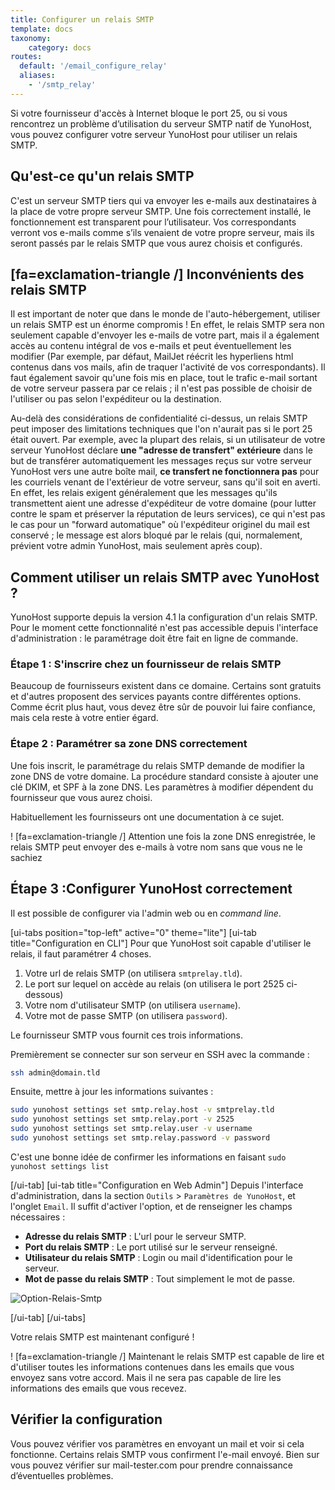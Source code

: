 ```yaml
---
title: Configurer un relais SMTP
template: docs
taxonomy:
    category: docs
routes:
  default: '/email_configure_relay'
  aliases: 
    - '/smtp_relay'
---
```


Si votre fournisseur d'accès à Internet bloque le port 25, ou si vous rencontrez un problème d’utilisation du serveur SMTP natif de YunoHost, vous pouvez configurer votre serveur YunoHost pour utiliser un relais SMTP.

## Qu'est-ce qu'un relais SMTP

C'est un serveur SMTP tiers qui va envoyer les e-mails aux destinataires à la place de votre propre serveur SMTP.
Une fois correctement installé, le fonctionnement est transparent pour l’utilisateur. Vos correspondants verront vos 
e-mails comme s’ils venaient de votre propre serveur, mais ils seront passés par le relais SMTP que vous aurez 
choisis et configurés.

## [fa=exclamation-triangle /] Inconvénients des relais SMTP

Il est important de noter que dans le monde de l'auto-hébergement, utiliser un relais SMTP est un énorme compromis ! En effet, le relais SMTP sera non seulement capable d'envoyer les e-mails de votre part, mais il a également accès au contenu intégral de vos e-mails et peut éventuellement les modifier (Par exemple, par défaut, MailJet réécrit les hyperliens html contenus dans vos mails, afin de traquer l'activité de vos correspondants). Il faut également savoir qu'une fois mis en place, tout le trafic e-mail sortant de votre serveur passera par ce relais ; il n'est pas possible de choisir de l'utiliser ou pas selon l'expéditeur ou la destination.

Au-delà des considérations de confidentialité ci-dessus, un relais SMTP peut imposer des limitations techniques que l'on n'aurait pas si le port 25 était ouvert. Par exemple, avec la plupart des relais, si un utilisateur de votre serveur YunoHost déclare **une "adresse de transfert" extérieure** dans le but de transférer automatiquement les messages reçus sur votre serveur YunoHost vers une autre boîte mail, **ce transfert ne fonctionnera pas** pour les courriels venant de l'extérieur de votre serveur, sans qu'il soit en averti. En effet, les relais exigent généralement que les messages qu'ils transmettent aient une adresse d'expéditeur de votre domaine (pour lutter contre le spam et préserver la réputation de leurs services), ce qui n'est pas le cas pour un "forward automatique" où l'expéditeur originel du mail est conservé ; le message est alors bloqué par le relais (qui, normalement, prévient votre admin YunoHost, mais seulement après coup).

## Comment utiliser un relais SMTP avec YunoHost ?

YunoHost supporte depuis la version 4.1 la configuration d'un relais SMTP. Pour le moment cette fonctionnalité n'est pas accessible depuis l'interface d'administration : le paramétrage doit être fait en ligne de commande.

### Étape 1 : S'inscrire chez un fournisseur de relais SMTP

Beaucoup de fournisseurs existent dans ce domaine. Certains sont gratuits et d'autres proposent des services payants contre différentes options. Comme écrit plus haut, vous devez être sûr de pouvoir lui faire confiance, mais cela reste à votre entier égard.

### Étape 2 : Paramétrer sa zone DNS correctement

Une fois inscrit, le paramétrage du relais SMTP demande de modifier la zone DNS de votre domaine. La procédure standard consiste à ajouter une clé DKIM, et SPF à la zone DNS. Les paramètres à modifier dépendent du fournisseur que vous aurez choisi.

Habituellement les fournisseurs ont une documentation à ce sujet.

! [fa=exclamation-triangle /] Attention une fois la zone DNS enregistrée, le relais SMTP peut envoyer des e-mails à votre nom sans que vous ne le sachiez

## Étape 3 :Configurer YunoHost correctement
Il est possible de configurer via l'admin web ou en *command line*.

[ui-tabs position="top-left" active="0" theme="lite"] [ui-tab title="Configuration en CLI"]
Pour que YunoHost soit capable d'utiliser le relais, il faut paramétrer 4 choses.
1. Votre url de relais SMTP (on utilisera `smtprelay.tld`).
2.  Le port sur lequel on accède au relais (on utilisera le port 2525 ci-dessous) 
3. Votre nom d'utilisateur SMTP (on utilisera `username`).
4. Votre mot de passe SMTP (on utilisera `password`).

Le fournisseur SMTP vous fournit ces trois informations.

Premièrement se connecter sur son serveur en SSH avec la commande : 

```bash
ssh admin@domain.tld
```

Ensuite, mettre à jour les informations suivantes : 

```bash
sudo yunohost settings set smtp.relay.host -v smtprelay.tld
sudo yunohost settings set smtp.relay.port -v 2525
sudo yunohost settings set smtp.relay.user -v username
sudo yunohost settings set smtp.relay.password -v password
```

C'est une bonne idée de confirmer les informations en faisant `sudo yunohost settings list`

[/ui-tab] [ui-tab title="Configuration en Web Admin"]
Depuis l'interface d'administration, dans la section `Outils` > `Paramètres de YunoHost`, et l'onglet `Email`.
Il suffit d'activer l'option, et de renseigner les champs nécessaires :
- **Adresse du relais SMTP** : L'url pour le serveur SMTP.
- **Port du relais SMTP** : Le port utilisé sur le serveur renseigné.
- **Utilisateur du relais SMTP** : Login ou mail d'identification pour le serveur.
- **Mot de passe du relais SMTP** : Tout simplement le mot de passe.

![Option-Relais-Smtp](https://user-images.githubusercontent.com/3066684/220140535-6040f42a-0cb1-483c-9ab3-d0b8b50c95a2.jpg)

[/ui-tab] [/ui-tabs]

Votre relais SMTP est maintenant configuré !

! [fa=exclamation-triangle /] Maintenant le relais SMTP est capable de lire et d'utiliser toutes les informations contenues dans les emails que vous envoyez sans votre accord. Mais il ne sera pas capable de lire les informations des emails que vous recevez.

## Vérifier la configuration

Vous pouvez vérifier vos paramètres en envoyant un mail et voir si cela fonctionne. Certains relais SMTP vous confirment l'e-mail envoyé. Bien sur vous pouvez vérifier sur mail-tester.com pour prendre connaissance d’éventuelles problèmes.
